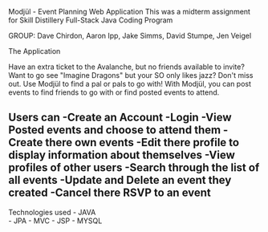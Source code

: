 Modjül  - Event Planning Web Application
This was a midterm assignment for Skill Distillery Full-Stack Java Coding Program

GROUP: Dave Chirdon, Aaron Ipp, Jake Simms, David Stumpe, Jen Veigel

The Application

Have an extra ticket to the Avalanche, but no friends available to invite? Want to go see "Imagine Dragons" but your SO only likes jazz? Don't miss out. Use Modjül to find a pal or pals to go with! With Modjül, you can post events to find friends to go with or find posted events to attend.

Users can
 -Create an Account
 -Login
 -View Posted events and choose to attend them
 -Create there own events
 -Edit there profile to display information about themselves
 -View profiles of other users
 -Search through the list of all events
 -Update and Delete an event they created
 -Cancel there RSVP to an event
 -

Technologies used
	- JAVA		
	- JPA
	- MVC
	- JSP
	- MYSQL
